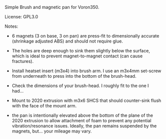 Simple Brush and magnetic pan for Voron350.

License: GPL3.0

Notes:
- 6 magnets (3 on base, 3 on pan) are press-fit to dimensionally accurate (shrinkage adjusted ABS) and should not require glue.

- The holes are deep enough to sink them slightly below the surface, which is ideal to prevent magnet-to-magnet contact (can cause fractures).

- Install heatset insert (m3x4) into brush arm.  I use an m3x4mm set-screw from underneath to press into the bottom of the brush-head.

- Check the dimensions of your brush-head.  I roughly fit to the one I had...

- Mount to 2020 extrusion with m3x6 SHCS that should counter-sink flush with the face of the mount arm.

- the pan is intentionally elevated above the bottom of the plane of the 2020 extrusion to allow attachment of foam to prevent any potential vibration/resonance issues.  Ideally, the pan remains suspended by the magnets, but... your mileage may vary.
